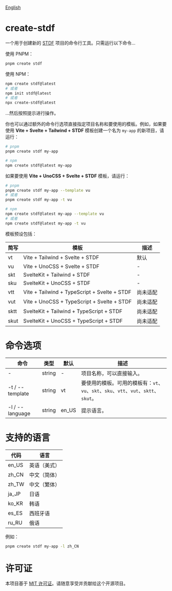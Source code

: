 [English](https://github.com/dufu1991/stdf/blob/main/packages/create-stdf/README.md)

# create-stdf

一个用于创建新的 [STDF](https://stdf.design) 项目的命令行工具。只需运行以下命令...

使用 PNPM：

```bash
pnpm create stdf
```

使用 NPM：

```bash
npm create stdf@latest
# 或者
npm init stdf@latest
# 或者
npx create-stdf@latest
```

...然后按照提示进行操作。

你也可以通过额外的命令行选项直接指定项目名称和要使用的模板。例如，如果要使用 **Vite + Svelte + Tailwind + STDF** 模板创建一个名为 `my-app` 的新项目，请运行：

```bash
# pnpm
pnpm create stdf my-app

# npm
npm create stdf@latest my-app
```

如果要使用 **Vite + UnoCSS + Svelte + STDF** 模板，请运行：

```bash
# pnpm
pnpm create stdf my-app --template vu
# 或者
pnpm create stdf my-app -t vu

# npm
npm create stdf@latest my-app --template vu
# 或者
npm create stdf@latest my-app -t vu
```

模板预设包括：

| 简写 | 模板                                         | 描述     |
| ---- | -------------------------------------------- | -------- |
| vt   | Vite + Tailwind + Svelte + STDF              | 默认     |
| vu   | Vite + UnoCSS + Svelte + STDF                | -        |
| skt  | SvelteKit + Tailwind + STDF                  | -        |
| sku  | SvelteKit + UnoCSS + STDF                    | -        |
| vtt  | Vite + Tailwind + TypeScript + Svelte + STDF | 尚未适配 |
| vut  | Vite + UnoCSS + TypeScript + Svelte + STDF   | 尚未适配 |
| sktt | SvelteKit + Tailwind + TypeScript + STDF     | 尚未适配 |
| skut | SvelteKit + UnoCSS + TypeScript + STDF       | 尚未适配 |

# 命令选项

| 命令            | 类型   | 默认  | 描述                                                                                 |
| --------------- | ------ | ----- | ------------------------------------------------------------------------------------ |
| -               | string | -     | 项目名称，可以直接输入。                                                             |
| -t / --template | string | vt    | 要使用的模板。可用的模板有：`vt`、`vu`、`skt`、`sku`、`vtt`、`vut`、`sktt`、`skut`。 |
| -l / --language | string | en_US | 提示语言。                                                                           |

# 支持的语言

| 代码  | 语言         |
| ----- | ------------ |
| en_US | 英语（美式） |
| zh_CN | 中文（简体） |
| zh_TW | 中文（繁体） |
| ja_JP | 日语         |
| ko_KR | 韩语         |
| es_ES | 西班牙语     |
| ru_RU | 俄语         |

例如：

```bash
pnpm create stdf my-app -l zh_CN
```


# 许可证

本项目基于 [MIT 许可证](https://github.com/dufu1991/stdf/blob/main/LICENSE)。请随意享受并贡献给这个开源项目。
